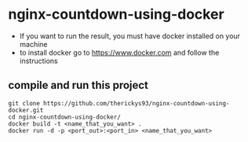 # nginx-countdown-using-docker

- If you want to run the result, you must have docker installed on your machine
- to install docker go to https://www.docker.com and follow the instructions

## compile and run this project

    git clone https://github.com/therickys93/nginx-countdown-using-docker.git
    cd nginx-countdown-using-docker/
    docker build -t <name_that_you_want> .
    docker run -d -p <port_out>:<port_in> <name_that_you_want>